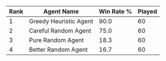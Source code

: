 | Rank | Agent Name | Win Rate % | Played |
|------|------------|----------|--------|
| 1 | Greedy Heuristic Agent | 90.0 | 60 |
| 2 | Careful Random Agent | 75.0 | 60 |
| 3 | Pure Random Agent | 18.3 | 60 |
| 4 | Better Random Agent | 16.7 | 60 |